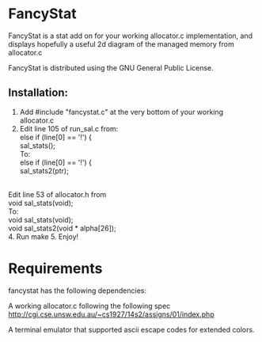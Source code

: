 FancyStat
=========

FancyStat is a stat add on for your working allocator.c implementation,
and displays hopefully a useful 2d diagram of the managed memory from
allocator.c

FancyStat is distributed using the GNU General Public License. 


Installation:
-------------

1. Add #include "fancystat.c" at the very bottom of your working allocator.c
2. Edit line 105 of run_sal.c from: <br />
       else if (line[0] == '!') {<br />
         sal_stats();<br />
   To:<br />
       else if (line[0] == '!') {<br />
         sal_stats2(ptr);<br />
<br />
   Edit line 53 of allocator.h from<br />
	void sal_stats(void);<br />
   To:<br />
	void sal_stats(void);<br />
	void sal_stats2(void * alpha[26]);<br />
4. Run make
5. Enjoy!



Requirements
============
fancystat has the following dependencies:

A working allocator.c following the following spec
http://cgi.cse.unsw.edu.au/~cs1927/14s2/assigns/01/index.php

A terminal emulator that supported ascii escape codes for extended colors.
